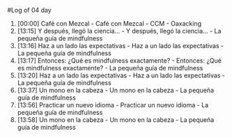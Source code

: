 #Log of 04 day

1. [00:00] Café con Mezcal - Café con Mezcal - CCM - Oaxacking
1. [13:15] Y después, llegó la ciencia... - Y después, llegó la ciencia... - La pequeña guía de mindfulness
1. [13:16] Haz a un lado las expectativas - Haz a un lado las expectativas - La pequeña guía de mindfulness
1. [13:17] Entonces: ¿Qué es mindfulness exactamente? - Entonces: ¿Qué es mindfulness exactamente? - La pequeña guía de mindfulness
1. [13:20] Haz a un lado las expectativas - Haz a un lado las expectativas - La pequeña guía de mindfulness
1. [13:37] Un mono en la cabeza - Un mono en la cabeza - La pequeña guía de mindfulness
1. [13:56] Practicar un nuevo idioma - Practicar un nuevo idioma - La pequeña guía de mindfulness
1. [13:58] Un mono en la cabeza - Un mono en la cabeza - La pequeña guía de mindfulness
